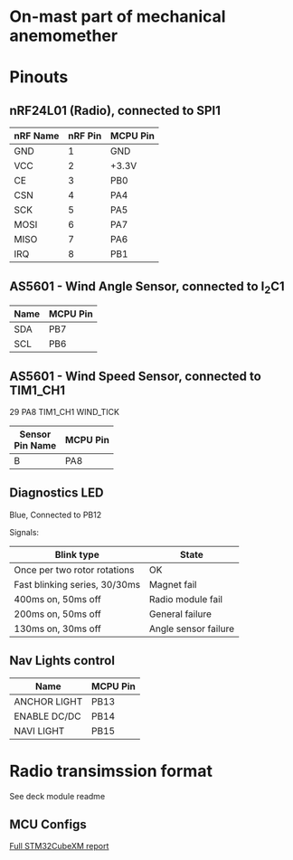 On-mast part of mechanical anemomether
====


Pinouts
===

nRF24L01 (Radio), connected to SPI1
---

|nRF Name | nRF Pin | MCPU Pin |
|---------|---------|----------|
| GND     |       1 | GND      |
| VCC     |       2 | +3.3V    |
| CE      |       3 | PB0      |
| CSN     |       4 | PA4      |
| SCK     |       5 | PA5      |
| MOSI    |       6 | PA7      |
| MISO    |       7 | PA6      |
| IRQ     |       8 | PB1      |

AS5601 - Wind Angle Sensor, connected to I<sub>2</sub>C1
---
|  Name   | MCPU Pin |
|---------|----------|
| SDA     | PB7      |
| SCL     | PB6      |


AS5601 - Wind Speed Sensor, connected to TIM1_CH1
---
29	PA8	TIM1_CH1	WIND_TICK 

| Sensor<br>Pin Name | MCPU Pin |
|--------------------|----------|
| B                  | PA8      |

Diagnostics LED
---
Blue, Connected to PB12

Signals:

|  Blink type                   |  State              |
|-------------------------------|---------------------|
| Once per two rotor rotations  |OK                   |
| Fast blinking series, 30/30ms |Magnet fail          |
| 400ms on, 50ms off            |Radio module fail    |
| 200ms on, 50ms off            |General failure      |
| 130ms on, 30ms off            |Angle sensor failure |

Nav Lights control
---
|      Name    |  MCPU Pin |
|--------------|-----------|
| ANCHOR LIGHT | PB13      |
| ENABLE DC/DC | PB14      |
| NAVI LIGHT   | PB15      |

Radio transimssion format
====
See deck module  readme

MCU Configs
---
[Full STM32CubeXM report](mech_mast_module.pdf)

